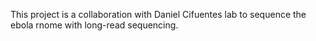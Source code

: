 This project is a collaboration with Daniel Cifuentes lab
to sequence the ebola rnome with long-read sequencing.
